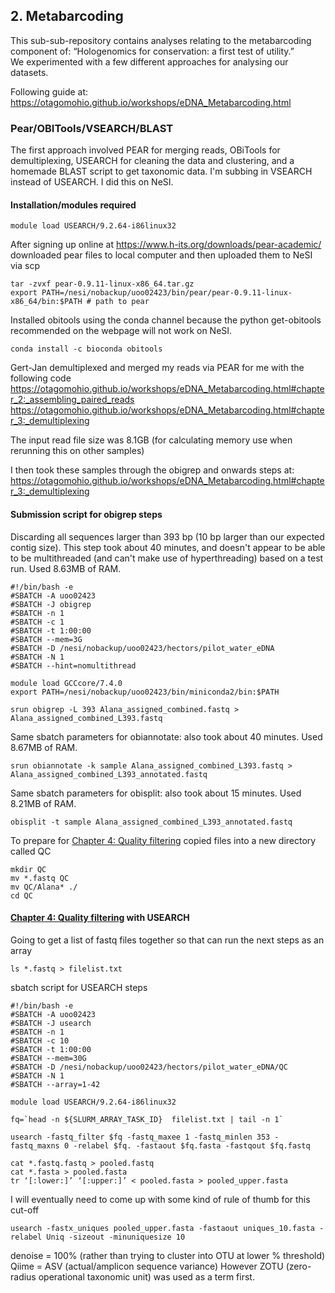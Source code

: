 ## 2. Metabarcoding
This sub-sub-repository contains analyses relating to the metabarcoding component of:
“Hologenomics for conservation: a first test of utility.”  
We experimented with a few different approaches for analysing our datasets.

Following guide at: https://otagomohio.github.io/workshops/eDNA_Metabarcoding.html

### Pear/OBITools/VSEARCH/BLAST
The first approach involved PEAR for merging reads, OBiTools for demultiplexing, USEARCH for cleaning the data and clustering, and a homemade BLAST script to get taxonomic data. I'm subbing in VSEARCH instead of USEARCH. I did this on NeSI.

#### Installation/modules required
```
module load USEARCH/9.2.64-i86linux32
```
After signing up online at https://www.h-its.org/downloads/pear-academic/ downloaded pear files to local computer and then uploaded them to NeSI via scp
```
tar -zvxf pear-0.9.11-linux-x86_64.tar.gz
export PATH=/nesi/nobackup/uoo02423/bin/pear/pear-0.9.11-linux-x86_64/bin:$PATH # path to pear
```
Installed obitools using the conda channel because the python get-obitools recommended on the webpage will not work on NeSI.
```
conda install -c bioconda obitools
```

Gert-Jan demultiplexed and merged my reads via PEAR for me with the following code https://otagomohio.github.io/workshops/eDNA_Metabarcoding.html#chapter_2:_assembling_paired_reads  
https://otagomohio.github.io/workshops/eDNA_Metabarcoding.html#chapter_3:_demultiplexing  

The input read file size was 8.1GB (for calculating memory use when rerunning this on other samples)  

I then took these samples through the obigrep and onwards steps at:  
https://otagomohio.github.io/workshops/eDNA_Metabarcoding.html#chapter_3:_demultiplexing  

#### Submission script for obigrep steps
Discarding all sequences larger than 393 bp (10 bp larger than our expected contig size). This step took about 40 minutes, and doesn't appear to be able to be multithreaded (and can't make use of hyperthreading) based on a test run. Used 8.63MB of RAM.
```
#!/bin/bash -e 
#SBATCH -A uoo02423
#SBATCH -J obigrep
#SBATCH -n 1
#SBATCH -c 1 
#SBATCH -t 1:00:00
#SBATCH --mem=3G
#SBATCH -D /nesi/nobackup/uoo02423/hectors/pilot_water_eDNA 
#SBATCH -N 1
#SBATCH --hint=nomultithread

module load GCCcore/7.4.0
export PATH=/nesi/nobackup/uoo02423/bin/miniconda2/bin:$PATH

srun obigrep -L 393 Alana_assigned_combined.fastq > Alana_assigned_combined_L393.fastq
```

Same sbatch parameters for obiannotate: also took about 40 minutes. Used 8.67MB of RAM.
```
srun obiannotate -k sample Alana_assigned_combined_L393.fastq > Alana_assigned_combined_L393_annotated.fastq
```

Same sbatch parameters for obisplit: also took about 15 minutes. Used 8.21MB of RAM.
```
obisplit -t sample Alana_assigned_combined_L393_annotated.fastq
```

To prepare for [Chapter 4: Quality filtering](https://otagomohio.github.io/workshops/eDNA_Metabarcoding.html#chapter_4:_quality_filtering) copied files into a new directory called QC
```
mkdir QC
mv *.fastq QC
mv QC/Alana* ./
cd QC
```

#### [Chapter 4: Quality filtering](https://otagomohio.github.io/workshops/eDNA_Metabarcoding.html#chapter_4:_quality_filtering) with USEARCH

Going to get a list of fastq files together so that can run the next steps as an array
```
ls *.fastq > filelist.txt
```

sbatch script for USEARCH steps
```
#!/bin/bash -e 
#SBATCH -A uoo02423
#SBATCH -J usearch
#SBATCH -n 1
#SBATCH -c 10 
#SBATCH -t 1:00:00
#SBATCH --mem=30G
#SBATCH -D /nesi/nobackup/uoo02423/hectors/pilot_water_eDNA/QC 
#SBATCH -N 1
#SBATCH --array=1-42

module load USEARCH/9.2.64-i86linux32

fq=`head -n ${SLURM_ARRAY_TASK_ID}  filelist.txt | tail -n 1`

usearch -fastq_filter $fq -fastq_maxee 1 -fastq_minlen 353 -fastq_maxns 0 -relabel $fq. -fastaout $fq.fasta -fastqout $fq.fastq
```


```
cat *.fastq.fastq > pooled.fastq
cat *.fasta > pooled.fasta
tr ‘[:lower:]’ ‘[:upper:]’ < pooled.fasta > pooled_upper.fasta
```
I will eventually need to come up with some kind of rule of thumb for this cut-off
```
usearch -fastx_uniques pooled_upper.fasta -fastaout uniques_10.fasta -relabel Uniq -sizeout -minuniquesize 10
```
denoise = 100% (rather than trying to cluster into OTU at lower % threshold)
Qiime = ASV (actual/amplicon sequence variance)
However ZOTU (zero-radius operational taxonomic unit) was used as a term first.



